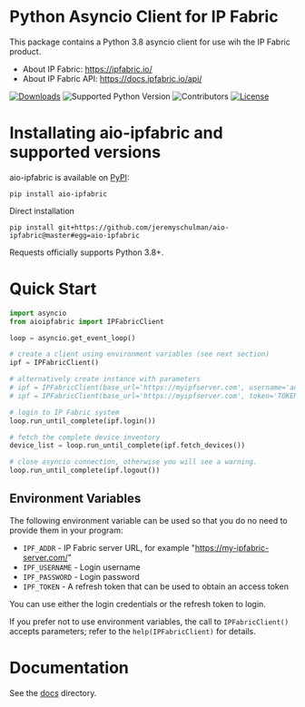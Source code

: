 # Python Asyncio Client for IP Fabric

This package contains a Python 3.8 asyncio client for use wih the IP Fabric product.

   * About IP Fabric: https://ipfabric.io/
   * About IP Fabric API: https://docs.ipfabric.io/api/


[![Downloads](https://pepy.tech/badge/aio-ipfabric)](https://pepy.tech/project/aio-ipfabric)
![Supported Python Version](https://img.shields.io/pypi/pyversions/aio-ipfabric)
![Contributors](https://img.shields.io/github/contributors/jeremyschulman/aio-ipfabric)
[![License](https://img.shields.io/github/license/jeremyschulman/aio-ipfabric)](https://github.com/jeremyschulman/aio-ipfabric/blob/main/LICENSE)


# Installating aio-ipfabric and supported versions

aio-ipfabric is available on [PyPI](https://pypi.org/project/aio-ipfabric/):

```shell script
pip install aio-ipfabric
```

Direct installation
```shell script
pip install git+https://github.com/jeremyschulman/aio-ipfabric@master#egg=aio-ipfabric
```

Requests officially supports Python 3.8+.


# Quick Start

````python
import asyncio
from aioipfabric import IPFabricClient

loop = asyncio.get_event_loop()

# create a client using environment variables (see next section)
ipf = IPFabricClient()

# alternatively create instance with parameters
# ipf = IPFabricClient(base_url='https://myipfserver.com', username='admin', password='admin12345')
# ipf = IPFabricClient(base_url='https://myipfserver.com', token='TOKENFROMIPF')

# login to IP Fabric system
loop.run_until_complete(ipf.login())

# fetch the complete device inventory
device_list = loop.run_until_complete(ipf.fetch_devices())

# close asyncio connection, otherwise you will see a warning.
loop.run_until_complete(ipf.logout())
````

## Environment Variables

The following environment variable can be used so that you do no need to provide them in
your program:

   * `IPF_ADDR` - IP Fabric server URL, for example "https://my-ipfabric-server.com/"
   * `IPF_USERNAME` - Login username
   * `IPF_PASSWORD` - Login password
   * `IPF_TOKEN` - A refresh token that can be used to obtain an access token

You can use either the login credentials or the refresh token to login.

If you prefer not to use environment variables, the call to `IPFabricClient()` accepts
parameters; refer to the `help(IPFabricClient)` for details.

# Documentation

See the [docs](docs) directory.

